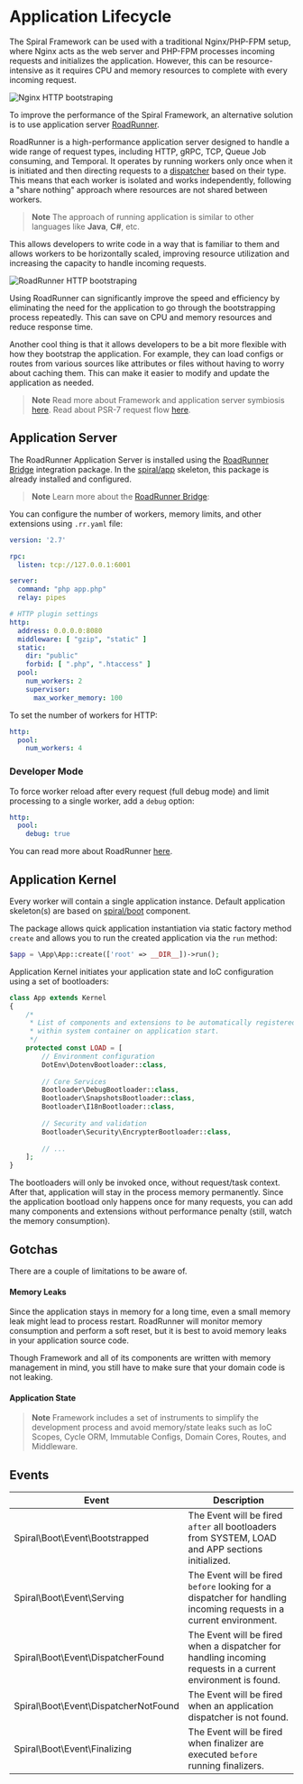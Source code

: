 # Application Lifecycle

The Spiral Framework can be used with a traditional Nginx/PHP-FPM setup, where Nginx acts as the web server and PHP-FPM
processes incoming requests and initializes the application. However, this can be resource-intensive as it requires CPU
and memory resources to complete with every incoming request.

![Nginx HTTP bootstraping](https://user-images.githubusercontent.com/773481/211190445-06c17d86-58d6-43d8-995f-36cf448714ae.jpg)

To improve the performance of the Spiral Framework, an alternative solution is to use application
server [RoadRunner](https://roadrunner.dev/).

RoadRunner is a high-performance application server designed to handle a wide range of request types, including HTTP,
gRPC, TCP, Queue Job consuming, and Temporal. It operates by running workers only once when it is initiated and then
directing requests to a [dispatcher](../framework/dispatcher.md) based on their type. This means that each worker is
isolated and works independently, following a "share nothing" approach where resources are not shared between workers.

> **Note**
> The approach of running application is similar to other languages like **Java**, **C#**, etc.

This allows developers to write code in a way that is familiar to them and allows workers to be horizontally scaled,
improving resource utilization and increasing the capacity to handle incoming requests.

![RoadRunner HTTP bootstraping](https://user-images.githubusercontent.com/773481/211190619-4b8f680e-b1b6-4e12-885a-1246039d76fe.jpg)

Using RoadRunner can significantly improve the speed and efficiency by eliminating the need for
the application to go through the bootstrapping process repeatedly. This can save on CPU and memory resources and reduce
response time.

Another cool thing is that it allows developers to be a bit more flexible with how they bootstrap the application. For
example, they can load configs or routes from various sources like attributes or files without having to worry about
caching them. This can make it easier to modify and update the application as needed.

> **Note**
> Read more about Framework and application server symbiosis [here](/framework/design.md). Read about PSR-7 request
> flow [here](/http/lifecycle.md).

## Application Server

The RoadRunner Application Server is installed using
the [RoadRunner Bridge](https://github.com/spiral/roadrunner-bridge) integration package. In
the [spiral/app](https://github.com/spiral/app) skeleton, this package is already installed and configured.

> **Note**
> Learn more about the [RoadRunner Bridge](https://spiral.dev/docs/packages-roadrunner-bridge):

You can configure the number of workers, memory limits, and other extensions using `.rr.yaml` file:

```yaml
version: '2.7'

rpc:
  listen: tcp://127.0.0.1:6001

server:
  command: "php app.php"
  relay: pipes

# HTTP plugin settings
http:
  address: 0.0.0.0:8080
  middleware: [ "gzip", "static" ]
  static:
    dir: "public"
    forbid: [ ".php", ".htaccess" ]
  pool:
    num_workers: 2
    supervisor:
      max_worker_memory: 100
```

To set the number of workers for HTTP:

```yaml
http:
  pool:
    num_workers: 4
```

### Developer Mode

To force worker reload after every request (full debug mode) and limit processing to a single worker, add a `debug`
option:

```yaml
http:
  pool:
    debug: true
```

You can read more about RoadRunner [here](https://roadrunner.dev/docs).

## Application Kernel

Every worker will contain a single application instance. Default application skeleton(s) are based
on [spiral/boot](https://github.com/spiral/boot) component.

The package allows quick application instantiation via static factory method `create` and allows you to run the created
application via the `run` method:

```php
$app = \App\App::create(['root' => __DIR__])->run();
```

Application Kernel initiates your application state and IoC configuration using a set of bootloaders:

```php
class App extends Kernel
{
    /*
     * List of components and extensions to be automatically registered
     * within system container on application start.
     */
    protected const LOAD = [
        // Environment configuration
        DotEnv\DotenvBootloader::class,
        
        // Core Services
        Bootloader\DebugBootloader::class,
        Bootloader\SnapshotsBootloader::class,
        Bootloader\I18nBootloader::class,
        
        // Security and validation
        Bootloader\Security\EncrypterBootloader::class,
        
        // ...
    ];
}
```

The bootloaders will only be invoked once, without request/task context. After that, application will stay in the
process memory permanently. Since the application bootload only happens once for many requests, you can add many
components and extensions without performance penalty (still, watch the memory consumption).

## Gotchas

There are a couple of limitations to be aware of.

#### Memory Leaks

Since the application stays in memory for a long time, even a small memory leak might lead to process restart.
RoadRunner will monitor memory consumption and perform a soft reset, but it is best to avoid memory leaks in your
application source code.

Though Framework and all of its components are written with memory management in mind, you still have to make sure that
your domain code is not leaking.

#### Application State

> **Note**
> Framework includes a set of instruments to simplify the development process and avoid memory/state leaks such as
> IoC Scopes, Cycle ORM, Immutable Configs, Domain Cores, Routes, and Middleware.

## Events

| Event                                | Description                                                                                                        |
|--------------------------------------|--------------------------------------------------------------------------------------------------------------------|
| Spiral\Boot\Event\Bootstrapped       | The Event will be fired `after` all bootloaders from SYSTEM, LOAD and APP sections initialized.                    |
| Spiral\Boot\Event\Serving            | The Event will be fired `before` looking for a dispatcher for handling incoming requests in a current environment. |
| Spiral\Boot\Event\DispatcherFound    | The Event will be fired when a dispatcher for handling incoming requests in a current environment is found.        |
| Spiral\Boot\Event\DispatcherNotFound | The Event will be fired when an application dispatcher is not found.                                               |
| Spiral\Boot\Event\Finalizing         | The Event will be fired when finalizer are executed `before` running finalizers.                                   |
 
